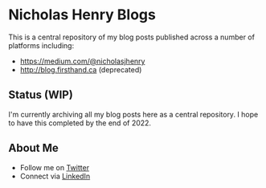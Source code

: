 # Nicholas Henry Blogs

This is a central repository of my blog posts published across a number of platforms including:

* https://medium.com/@nicholasjhenry
* http://blog.firsthand.ca (deprecated)

## Status (WIP)

I'm currently archiving all my blog posts here as a central repository. I hope to have this completed
by the end of 2022.

## About Me

* Follow me on [Twitter](http://www.twitter.com/nicholasjhenry)
* Connect via [LinkedIn](http://ca.linkedin.com/in/nicholasjhenry)